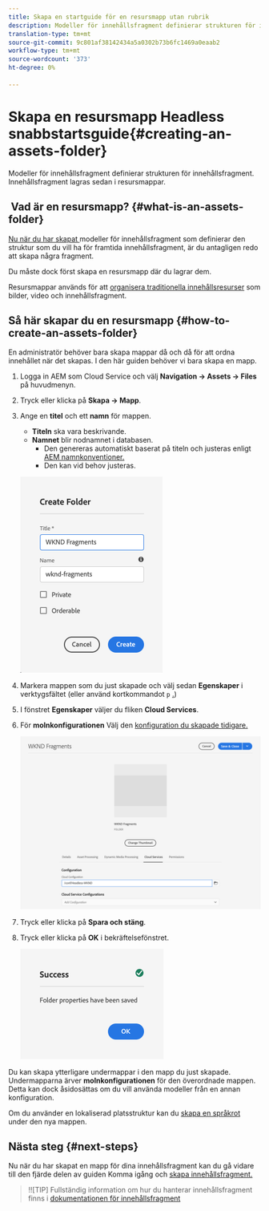 ```yaml
---
title: Skapa en startguide för en resursmapp utan rubrik
description: Modeller för innehållsfragment definierar strukturen för innehållsfragment. Innehållsfragment lagras sedan i resursmappar.
translation-type: tm+mt
source-git-commit: 9c801af38142434a5a0302b73b6fc1469a0eaab2
workflow-type: tm+mt
source-wordcount: '373'
ht-degree: 0%

---
```



# Skapa en resursmapp Headless snabbstartsguide{#creating-an-assets-folder}

Modeller för innehållsfragment definierar strukturen för innehållsfragment. Innehållsfragment lagras sedan i resursmappar.

##  Vad är en resursmapp? {#what-is-an-assets-folder}

[Nu när du har skapat ](create-content-model.md) modeller för innehållsfragment som definierar den struktur som du vill ha för framtida innehållsfragment, är du antagligen redo att skapa några fragment.

Du måste dock först skapa en resursmapp där du lagrar dem.

Resursmappar används för att [organisera traditionella innehållsresurser](/help/assets/manage-digital-assets.md) som bilder, video och innehållsfragment.

## Så här skapar du en resursmapp {#how-to-create-an-assets-folder}

En administratör behöver bara skapa mappar då och då för att ordna innehållet när det skapas. I den här guiden behöver vi bara skapa en mapp.

1. Logga in AEM som Cloud Service och välj **Navigation -> Assets -> Files** på huvudmenyn.
1. Tryck eller klicka på **Skapa -> Mapp**.
1. Ange en **titel** och ett **namn** för mappen.
   * **Titeln** ska vara beskrivande.
   * **Namnet** blir nodnamnet i databasen.
      * Den genereras automatiskt baserat på titeln och justeras enligt [AEM namnkonventioner.](/help/implementing/developing/introduction/naming-conventions.md)
      * Den kan vid behov justeras.

   ![Skapa mapp](../assets/assets-folder-create.png)
1. Markera mappen som du just skapade och välj sedan **Egenskaper** i verktygsfältet (eller använd kortkommandot `p` [.](/help/sites-cloud/authoring/getting-started/keyboard-shortcuts.md))
1. I fönstret **Egenskaper** väljer du fliken **Cloud Services**.
1. För **molnkonfigurationen** Välj den [konfiguration du skapade tidigare.](create-configuration.md)

   ![Konfigurera resursmapp](../assets/assets-folder-configure.png)
1. Tryck eller klicka på **Spara och stäng**.
1. Tryck eller klicka på **OK** i bekräftelsefönstret.

   ![Bekräftelsefönstret](../assets/assets-folder-confirmation.png)

Du kan skapa ytterligare undermappar i den mapp du just skapade. Undermapparna ärver **molnkonfigurationen** för den överordnade mappen. Detta kan dock åsidosättas om du vill använda modeller från en annan konfiguration.

Om du använder en lokaliserad platsstruktur kan du [skapa en språkrot](/help/assets/translate-assets.md) under den nya mappen.

## Nästa steg {#next-steps}

Nu när du har skapat en mapp för dina innehållsfragment kan du gå vidare till den fjärde delen av guiden Komma igång och [skapa innehållsfragment.](create-content-fragment.md)

>!![TIP]
Fullständig information om hur du hanterar innehållsfragment finns i [dokumentationen för innehållsfragment](/help/assets/content-fragments/content-fragments.md)
